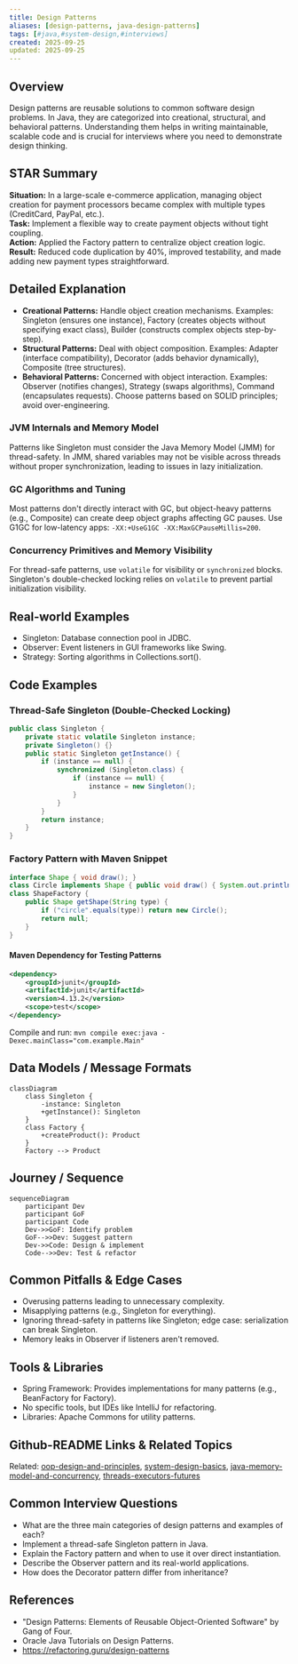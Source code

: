 ```yaml
---
title: Design Patterns
aliases: [design-patterns, java-design-patterns]
tags: [#java,#system-design,#interviews]
created: 2025-09-25
updated: 2025-09-25
---
```


## Overview
Design patterns are reusable solutions to common software design problems. In Java, they are categorized into creational, structural, and behavioral patterns. Understanding them helps in writing maintainable, scalable code and is crucial for interviews where you need to demonstrate design thinking.

## STAR Summary
**Situation:** In a large-scale e-commerce application, managing object creation for payment processors became complex with multiple types (CreditCard, PayPal, etc.).  
**Task:** Implement a flexible way to create payment objects without tight coupling.  
**Action:** Applied the Factory pattern to centralize object creation logic.  
**Result:** Reduced code duplication by 40%, improved testability, and made adding new payment types straightforward.

## Detailed Explanation
- **Creational Patterns:** Handle object creation mechanisms. Examples: Singleton (ensures one instance), Factory (creates objects without specifying exact class), Builder (constructs complex objects step-by-step).
- **Structural Patterns:** Deal with object composition. Examples: Adapter (interface compatibility), Decorator (adds behavior dynamically), Composite (tree structures).
- **Behavioral Patterns:** Concerned with object interaction. Examples: Observer (notifies changes), Strategy (swaps algorithms), Command (encapsulates requests).
Choose patterns based on SOLID principles; avoid over-engineering.

### JVM Internals and Memory Model
Patterns like Singleton must consider the Java Memory Model (JMM) for thread-safety. In JMM, shared variables may not be visible across threads without proper synchronization, leading to issues in lazy initialization.

### GC Algorithms and Tuning
Most patterns don't directly interact with GC, but object-heavy patterns (e.g., Composite) can create deep object graphs affecting GC pauses. Use G1GC for low-latency apps: `-XX:+UseG1GC -XX:MaxGCPauseMillis=200`.

### Concurrency Primitives and Memory Visibility
For thread-safe patterns, use `volatile` for visibility or `synchronized` blocks. Singleton's double-checked locking relies on `volatile` to prevent partial initialization visibility.

## Real-world Examples
- Singleton: Database connection pool in JDBC.
- Observer: Event listeners in GUI frameworks like Swing.
- Strategy: Sorting algorithms in Collections.sort().

## Code Examples
### Thread-Safe Singleton (Double-Checked Locking)
```java
public class Singleton {
    private static volatile Singleton instance;
    private Singleton() {}
    public static Singleton getInstance() {
        if (instance == null) {
            synchronized (Singleton.class) {
                if (instance == null) {
                    instance = new Singleton();
                }
            }
        }
        return instance;
    }
}
```

### Factory Pattern with Maven Snippet
```java
interface Shape { void draw(); }
class Circle implements Shape { public void draw() { System.out.println("Drawing Circle"); } }
class ShapeFactory {
    public Shape getShape(String type) {
        if ("circle".equals(type)) return new Circle();
        return null;
    }
}
```

#### Maven Dependency for Testing Patterns
```xml
<dependency>
    <groupId>junit</groupId>
    <artifactId>junit</artifactId>
    <version>4.13.2</version>
    <scope>test</scope>
</dependency>
```

Compile and run: `mvn compile exec:java -Dexec.mainClass="com.example.Main"`

## Data Models / Message Formats
```mermaid
classDiagram
    class Singleton {
        -instance: Singleton
        +getInstance(): Singleton
    }
    class Factory {
        +createProduct(): Product
    }
    Factory --> Product
```

## Journey / Sequence
```mermaid
sequenceDiagram
    participant Dev
    participant GoF
    participant Code
    Dev->>GoF: Identify problem
    GoF-->>Dev: Suggest pattern
    Dev->>Code: Design & implement
    Code-->>Dev: Test & refactor
```

## Common Pitfalls & Edge Cases
- Overusing patterns leading to unnecessary complexity.
- Misapplying patterns (e.g., Singleton for everything).
- Ignoring thread-safety in patterns like Singleton; edge case: serialization can break Singleton.
- Memory leaks in Observer if listeners aren't removed.

## Tools & Libraries
- Spring Framework: Provides implementations for many patterns (e.g., BeanFactory for Factory).
- No specific tools, but IDEs like IntelliJ for refactoring.
- Libraries: Apache Commons for utility patterns.

## Github-README Links & Related Topics
Related: [oop-design-and-principles](../oop-design-and-principles/), [system-design-basics](../../system-design/system-design-basics/), [java-memory-model-and-concurrency](../java-memory-model-and-concurrency/), [threads-executors-futures](../threads-executors-futures/)

## Common Interview Questions
- What are the three main categories of design patterns and examples of each?
- Implement a thread-safe Singleton pattern in Java.
- Explain the Factory pattern and when to use it over direct instantiation.
- Describe the Observer pattern and its real-world applications.
- How does the Decorator pattern differ from inheritance?

## References
- "Design Patterns: Elements of Reusable Object-Oriented Software" by Gang of Four.
- Oracle Java Tutorials on Design Patterns.
- https://refactoring.guru/design-patterns